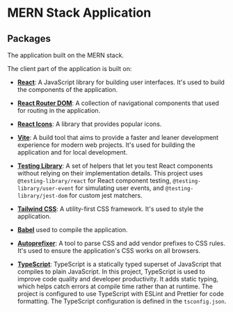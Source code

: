 # MERN Stack Application

## Packages

The application built on the MERN stack.

The client part of the application is built on:

- **[React](https://reactjs.org/)**: A JavaScript library for building user interfaces. It's used to build the components of the application.

- **[React Router DOM](https://reactrouter.com/web/guides/quick-start)**: A collection of navigational components that used for routing in the application.

- **[React Icons](https://react-icons.github.io/react-icons/)**: A library that provides popular icons.

- **[Vite](https://vitejs.dev/)**: A build tool that aims to provide a faster and leaner development experience for modern web projects. It's used for building the application and for local development.

- **[Testing Library](https://testing-library.com/)**: A set of helpers that let you test React components without relying on their implementation details. This project uses `@testing-library/react` for React component testing, `@testing-library/user-event` for simulating user events, and `@testing-library/jest-dom` for custom jest matchers.

- **[Tailwind CSS](https://tailwindcss.com/)**: A utility-first CSS framework. It's used to style the application.

- **[Babel](https://babeljs.io/)** used to compile the application.

- **[Autoprefixer](https://github.com/postcss/autoprefixer)**: A tool to parse CSS and add vendor prefixes to CSS rules. It's used to ensure the application's CSS works on all browsers.

- **[TypeScript](https://www.typescriptlang.org/)**: TypeScript is a statically typed superset of JavaScript that compiles to plain JavaScript. In this project, TypeScript is used to improve code quality and developer productivity. It adds static typing, which helps catch errors at compile time rather than at runtime. The project is configured to use TypeScript with ESLint and Prettier for code formatting. The TypeScript configuration is defined in the `tsconfig.json`.
